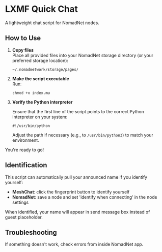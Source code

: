 # LXMF Quick Chat

A lightweight chat script for NomadNet nodes.

## How to Use

1. **Copy files**  
   Place all provided files into your NomadNet storage directory (or your preferred storage location):
   ```
   ~/.nomadnetwork/storage/pages/
   ```

2. **Make the script executable**  
   Run:
   ```
   chmod +x index.mu
   ```

3. **Verify the Python interpreter**

    Ensure that the first line of the script points to the correct Python interpreter on your system:
    ```
    #!/usr/bin/python
    ```
    Adjust the path if necessary (e.g., to `/usr/bin/python3`) to match your environment.

You're ready to go!

## Identification

This script can automatically pull your announced name if you identify yourself:

- **MeshChat**: click the fingerprint button to identify yourself
- **NomadNet**: save a node and set 'identify when connecting' in the node settings

When identified, your name will appear in send message box instead of guest placeholder.

## Troubleshooting

If something doesn't work, check errors from inside NomadNet app.

